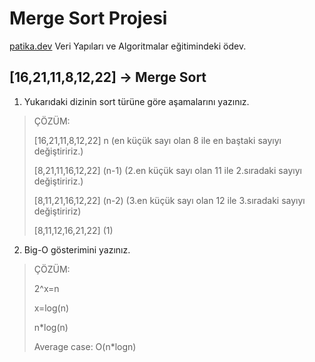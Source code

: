 # Merge Sort Projesi
[patika.dev](https://patika.dev) Veri Yapıları ve Algoritmalar eğitimindeki ödev.
## [16,21,11,8,12,22] -> Merge Sort
1. Yukarıdaki dizinin sort türüne göre aşamalarını yazınız.
> ÇÖZÜM:
>
>[16,21,11,8,12,22] n (en küçük sayı olan 8 ile en baştaki sayıyı değiştiririz.)
>
>[8,21,11,16,12,22] (n-1) (2.en küçük sayı olan 11 ile 2.sıradaki sayıyı değiştiririz.)
>
>[8,11,21,16,12,22] (n-2) (3.en küçük sayı olan 12 ile 3.sıradaki sayıyı değiştiririz)
>
>[8,11,12,16,21,22] (1)
2. Big-O gösterimini yazınız.
>ÇÖZÜM:
>
>2^x=n
>
>x=log(n) 
>
>n*log(n)
>
>Average case: O(n*logn)